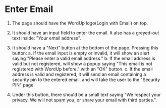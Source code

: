 # Enter Email

1. The page should have the WordUp logo(Login with Email) on top.

2. It should have an input field to enter the email. It also has a greyed-out text inside: "Your email address".

3. It should have a "Next" button at the bottom of the page. Pressing this button:
a. If the email input is empty or invalid, it will show an alert saying "Please enter a valid email address."
b. If the email address is valid but not registered, will show a popup saying "This email is not registered with WordUp before." with an "OK" button.
c. If the email address is valid and registered, it will send an email containing a security pin to the entered email, and will take the user to the "Security PIN" page.

4. Under this button, there should be a small text saying "We respect your privacy. We will not spam you, or share your email with third parties.".
